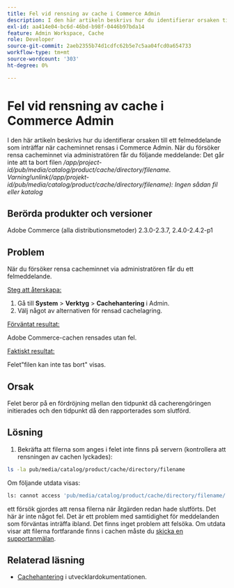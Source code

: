 ```yaml
---
title: Fel vid rensning av cache i Commerce Admin
description: I den här artikeln beskrivs hur du identifierar orsaken till ett felmeddelande som inträffar när cacheminnet rensas i Commerce Admin. När du försöker rensa cacheminnet via administratören får du följande meddelande:'
exl-id: aa414e04-bc6d-46bd-b98f-0446b97bda14
feature: Admin Workspace, Cache
role: Developer
source-git-commit: 2aeb2355b74d1cdfc62b5e7c5aa04fcd0a654733
workflow-type: tm+mt
source-wordcount: '303'
ht-degree: 0%

---
```


# Fel vid rensning av cache i Commerce Admin

I den här artikeln beskrivs hur du identifierar orsaken till ett felmeddelande som inträffar när cacheminnet rensas i Commerce Admin. När du försöker rensa cacheminnet via administratören får du följande meddelande:
Det går inte att ta bort filen */app/project-id/pub/media/catalog/product/cache/directory/filename. Varning!unlink(/app/projekt-id/pub/media/catalog/product/cache/directory/filename): Ingen sådan fil eller katalog*

## Berörda produkter och versioner

Adobe Commerce (alla distributionsmetoder) 2.3.0-2.3.7, 2.4.0-2.4.2-p1

## Problem

När du försöker rensa cacheminnet via administratören får du ett felmeddelande.

<u>Steg att återskapa:</u>

1. Gå till **System** > **Verktyg** > **Cachehantering** i Admin.
1. Välj något av alternativen för rensad cachelagring.

<u>Förväntat resultat:</u>

Adobe Commerce-cachen rensades utan fel.

<u>Faktiskt resultat:</u>

Felet&quot;filen kan inte tas bort&quot; visas.

## Orsak

Felet beror på en fördröjning mellan den tidpunkt då cacherengöringen initierades och den tidpunkt då den rapporterades som slutförd.

## Lösning

1. Bekräfta att filerna som anges i felet inte finns på servern (kontrollera att rensningen av cachen lyckades):

```bash
ls -la pub/media/catalog/product/cache/directory/filename
```

Om följande utdata visas:

```bash
ls: cannot access 'pub/media/catalog/product/cache/directory/filename/': No such file or directory
```

ett försök gjordes att rensa filerna när åtgärden redan hade slutförts. Det här är inte något fel. Det är ett problem med samtidighet för meddelanden som förväntas inträffa ibland. Det finns inget problem att felsöka.
Om utdata visar att filerna fortfarande finns i cachen måste du [skicka en supportanmälan](/help/help-center-guide/help-center/magento-help-center-user-guide.md#submit-ticket).

## Relaterad läsning

* [Cachehantering](https://experienceleague.adobe.com/en/docs/commerce-admin/systems/tools/cache-management) i utvecklardokumentationen.
